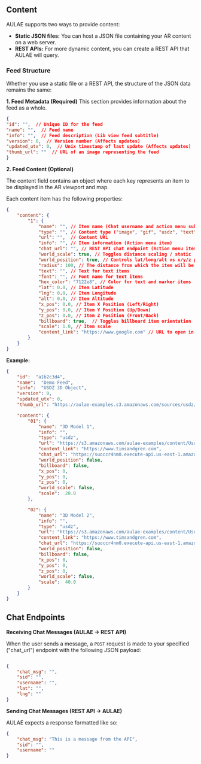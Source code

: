 
## Content

AULAE supports two ways to provide content:

* ****Static JSON files:**** You can host a JSON file containing your AR content on a web server.
* ****REST APIs:****  For more dynamic content, you can create a REST API that AULAE will query.

### Feed Structure

Whether you use a static file or a REST API, the structure of the JSON data remains the same:

****1. Feed Metadata (Required)****
This section provides information about the feed as a whole.

```json
{
"id": "",  // Unique ID for the feed
"name": "",  // Feed name
"info": "",  // Feed description (Lib view feed subtitle)
"version": 0,  // Version number (Affects updates)
"updated_utx": 0,  // Unix timestamp of last update (Affects updates)
"thumb_url": ""  // URL of an image representing the feed
}
```

****2. Feed Content (Optional)****

The content field contains an object where each key represents an item to be displayed in the AR viewport and map.

Each content item has the following properties:

```json
{
    "content": {
        "1": {
            "name": "", // Item name (Chat username and action menu subtitle)
            "type": "", // Content type ("image", "gif", "usdz", "text", "marker", "audio")
            "url": "",  // Content URL
            "info": "", // Item information (Action menu item)
            "chat_url": "", // REST API chat endpoint (Action menu item)
            "world_scale": true, // Toggles distance scaling / static
            "world_position": true, // Controls lat/long/alt vs x/y/z positioning
            "radius": 100, // The distance from which the item will be visable in the viewport (requires lat/long)
            "text": "", // Text for text items
            "font": "", // Font name for text items
            "hex_color": "7122e8", // Color for text and marker items
            "lat": 0.0, // Item Latitude
            "lng": 0.0, // Item Longitude
            "alt": 0.0, // Item Altitude
            "x_pos": 0.0, // Item X Position (Left/Right)
            "y_pos": 0.0, // Item Y Position (Up/Down)
            "z_pos": 0.0, // Item Z Position (Front/Back)
            "billboard": true,  // Toggles billboard item orientation
            "scale": 1.0, // Item scale
            "content_link": "https://www.google.com" // URL to open in a web browser (Action menu item)
        }
    }
}
```

****Example:****
```json
{
    "id":  "a1b2c3d4",
    "name":  "Demo Feed",
    "info":  "USDZ 3D Object",
    "version": 0,
    "updated_utx": 0,
    "thumb_url": "https://aulae-examples.s3.amazonaws.com/sources/usdz/FeedLogo.png",

    "content": {
        "01": {
            "name": "3D Model 1",
            "info": "",
            "type": "usdz",
            "url": "https://s3.amazonaws.com/aulae-examples/content/Usdz/LogoCube.usdz",
            "content_link": "https://www.timsandgren.com",
            "chat_url": "https://suoccr4nm0.execute-api.us-east-1.amazonaws.com/dev",
            "world_position": false,
            "billboard": false,
            "x_pos": 0,
            "y_pos": 0,
            "z_pos": 0,
            "world_scale": false,
            "scale":  20.0
        },

        "02": {
            "name": "3D Model 2",
            "info": "",
            "type": "usdz",
            "url": "https://s3.amazonaws.com/aulae-examples/content/Usdz/LogoCube.usdz",
            "content_link": "https://www.timsandgren.com",
            "chat_url": "https://suoccr4nm0.execute-api.us-east-1.amazonaws.com/dev",
            "world_position": false,
            "billboard": false,
            "x_pos": 0,
            "y_pos": 0,
            "z_pos": 0,
            "world_scale": false,
            "scale":  40.0
        }
    }
}

```


## Chat Endpoints

****Receiving Chat Messages (AULAE -> REST API)****

When the user sends a message, a `POST` request is made to your specified ("chat_url") endpoint with the 
following JSON payload:
  
```json

{
    "chat_msg": "",
    "sid": "",
    "username": "",
    "lat": "",
    "lng": ""
}

```

****Sending Chat Messages (REST API -> AULAE)****

AULAE expects a response formatted like so:

```json
{
    "chat_msg": "This is a message from the API",
    "sid": "",
    "username": ""
}
```

